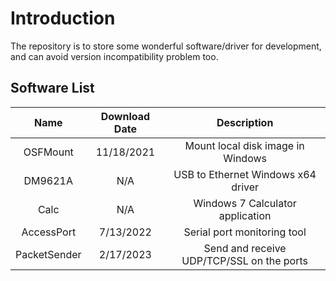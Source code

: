 # Introduction

The repository is to store some wonderful software/driver for development, and can avoid version incompatibility problem too.

## Software List

Name|Download Date|Description
:---:|:---:|:---:
OSFMount|11/18/2021|Mount local disk image in Windows
DM9621A|N/A|USB to Ethernet Windows x64 driver
Calc|N/A|Windows 7 Calculator application
AccessPort|7/13/2022|Serial port monitoring tool
PacketSender|2/17/2023|Send and receive UDP/TCP/SSL on the ports
